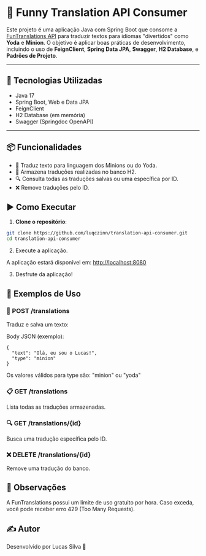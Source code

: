 # 🧠 Funny Translation API Consumer

Este projeto é uma aplicação Java com Spring Boot que consome a [FunTranslations API](https://funtranslations.com/) para traduzir textos para idiomas "divertidos" como **Yoda** e **Minion**. O objetivo é aplicar boas práticas de desenvolvimento, incluindo o uso de **FeignClient**, **Spring Data JPA**, **Swagger**, **H2 Database**, e **Padrões de Projeto**.

---

## 🚀 Tecnologias Utilizadas

- Java 17
- Spring Boot, Web e Data JPA
- FeignClient
- H2 Database (em memória)
- Swagger (Springdoc OpenAPI)

---

## 📦 Funcionalidades

- 🎯 Traduz texto para linguagem dos Minions ou do Yoda.
- 💾 Armazena traduções realizadas no banco H2.
- 🔍 Consulta todas as traduções salvas ou uma específica por ID.
- ❌ Remove traduções pelo ID.

## ▶️ Como Executar

1. **Clone o repositório**:
```bash
git clone https://github.com/luqczinn/translation-api-consumer.git
cd translation-api-consumer
```

2. Execute a aplicação.

A aplicação estará disponível em: [http://localhost:8080](http://localhost:8080/swagger-ui/index.html)

3. Desfrute da aplicação!

## 📌 Exemplos de Uso

### 🔄 POST /translations
Traduz e salva um texto:

Body JSON (exemplo):
```
{
  "text": "Olá, eu sou o Lucas!",
  "type": "minion"
}
```
Os valores válidos para type são: "minion" ou "yoda"

### 📋 GET /translations
Lista todas as traduções armazenadas.

### 🔍 GET /translations/{id}
Busca uma tradução específica pelo ID.

### ❌ DELETE /translations/{id}
Remove uma tradução do banco.


## 📌 Observações
A FunTranslations possui um limite de uso gratuito por hora. Caso exceda, você pode receber erro 429 (Too Many Requests).

## ✍️ Autor
Desenvolvido por Lucas Silva 🚀
